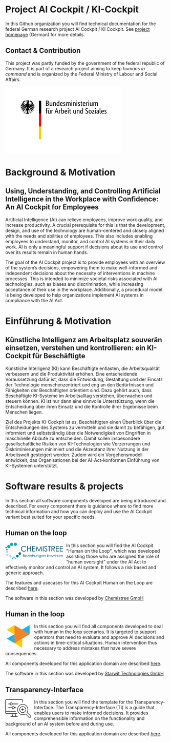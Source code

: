 # Project AI Cockpit / KI-Cockpit
In this Github organization you will find technical documentation for the federal German research project AI Cockpit / KI Cockpit. See [project homepage](https://www.kicockpit.eu/) (German) for more details. 

## Contact & Contribution
This project was partly funded by the government of the federal republic of Germany. It is part of a research project aiming to keep _humans in command_ and is organized by the Federal Ministry of Labour and Social Affairs.

![BMAS](doc/BMAS_Logo.svg)


# Background & Motivation

## Using, Understanding, and Controlling Artificial Intelligence in the Workplace with Confidence: An AI Cockpit for Employees

Artificial Intelligence (AI) can relieve employees, improve work quality, and increase productivity. A crucial prerequisite for this is that the development, design, and use of the technology are human-centered and closely aligned with the needs and abilities of employees. This also includes enabling employees to understand, monitor, and control AI systems in their daily work. AI is only a meaningful support if decisions about its use and control over its results remain in human hands.

The goal of the AI Cockpit project is to provide employees with an overview of the system’s decisions, empowering them to make well-informed and independent decisions about the necessity of interventions in machine processes. This is intended to minimize societal risks associated with AI technologies, such as biases and discrimination, while increasing acceptance of their use in the workplace. Additionally, a procedural model is being developed to help organizations implement AI systems in compliance with the AI Act.

# Einführung & Motivation

## Künstliche Intelligenz am Arbeitsplatz souverän einsetzen, verstehen und kontrollieren: ein KI-Cockpit für Beschäftigte

Künstliche Intelligenz (KI) kann Beschäftigte entlasten, die Arbeitsqualität verbessern und die Produktivität erhöhen. Eine entscheidende Voraussetzung dafür ist, dass die Entwicklung, Gestaltung und der Einsatz der Technologie menschenzentriert und eng an den Bedürfnissen und Fähigkeiten der Beschäftigten orientiert sind. Dazu gehört auch, dass Beschäftigte KI-Systeme im Arbeitsalltag verstehen, überwachen und steuern können. KI ist nur dann eine sinnvolle Unterstützung, wenn die Entscheidung über ihren Einsatz und die Kontrolle ihrer Ergebnisse beim Menschen liegen. 

Ziel des Projekts KI-Cockpit ist es, Beschäftigten einen Überblick über die Entscheidungen des Systems zu vermitteln und sie damit zu befähigen, gut informiert und selbstständig über die Notwendigkeit von Eingriffen in maschinelle Abläufe zu entscheiden. Damit sollen insbesondere gesellschaftliche Risiken von KI-Technologien wie Verzerrungen und Diskriminierungen minimiert und die Akzeptanz ihrer Nutzung in der Arbeitswelt gesteigert werden. Zudem wird ein Vorgehensmodell entwickelt, das Organisationen bei der AI-Act-konformen Einführung von KI-Systemen unterstützt.

# Software results & projects
In this section all software components developed are being introduced and described. For every component there is guidance where to find more technical information and how you can deploy and use the AI Cockpit variant best suited for your specific needs.

## Human on the loop
<img src="doc/chemistree_logo.svg" alt="Chemistree Logo" align="left" style="width:180px;float: left; margin-right: 10px;"/> In this section you will find the AI Cockpit "Human on the Loop", which was developed assisting those who are assigned the role of “human oversight” under the AI Act to effectively monitor and control an AI system. It follows a risk based and generic approach.

The features and usecases for this AI Cockpit Human on the Loop are described [here](hol.md).

The software in this section was developed by [Chemistree GmbH](https://www.chemistree.de/)


## Human in the loop
<img src="doc/logo starwit.svg" alt="Starwit Logo" align="left" style="width:80px;float: left; margin-right: 10px;"/> In this section you will find all components developed to deal with human in the loop scenarios. It is targeted to support operators that need to evaluate and approve AI decisions and actions in time-critical situations. Human intervention thus necessary to address mistakes that have severe consequences. 

All components developed for this application domain are described [here](hil.md).

The software in this section was developed by [Starwit Technologies GmbH](https://starwit-technologies.de/)


## Transparency-Interface

<img src="https://github.com/KI-Cockpit/Transparenz-Interface/blob/main/Transparency%20Interface%20Logo.png" alt="Transparency-Interface Logo" align="left" style="width:80px;float: left; margin-right: 10px;"/> In this section you will find the template for the Transparency-Interface. The Transparency-Interface (TI) is a guide that enables users to make informed decisions. It provides comprehensible information on the functionality and background of an AI system before and during use.

All components developed for this application domain are described [here](https://github.com/KI-Cockpit/Transparenz-Interface/tree/main).

